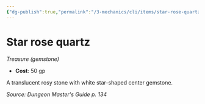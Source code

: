 ```yaml
---
{"dg-publish":true,"permalink":"/3-mechanics/cli/items/star-rose-quartz/","tags":["ttrpg-cli/compendium/src/5e/dmg","ttrpg-cli/item/gear/treasure-gemstone","ttrpg-cli/item/rarity/none"]}
---
```


# Star rose quartz
*Treasure (gemstone)*  


- **Cost**: 50 gp

A translucent rosy stone with white star-shaped center gemstone.

*Source: Dungeon Master's Guide p. 134*